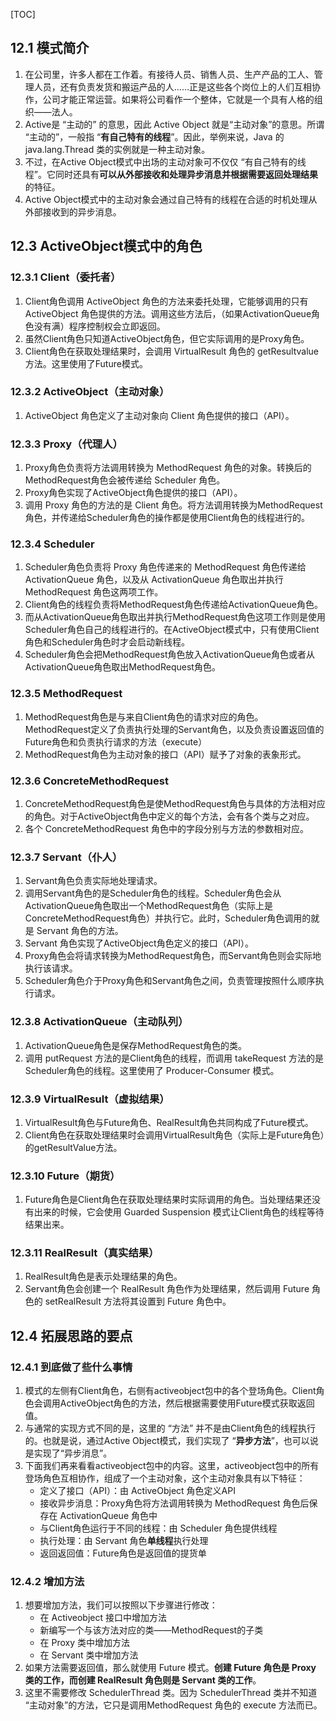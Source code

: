 [TOC]

## 12.1 模式简介

1. 在公司里，许多人都在工作着。有接待人员、销售人员、生产产品的工人、管理人员，还有负责发货和搬运产品的人……正是这些各个岗位上的人们互相协作，公司才能正常运营。如果将公司看作一个整体，它就是一个具有人格的组织——法人。
2. Active是 “主动的” 的意思，因此 Active Object 就是“主动对象”的意思。所谓 “主动的”，一般指 “**有自己特有的线程**”。因此，举例来说，Java 的 java.lang.Thread 类的实例就是一种主动对象。
3. 不过，在Active Object模式中出场的主动对象可不仅仅 “有自己特有的线程”。它同时还具有**可以从外部接收和处理异步消息并根据需要返回处理结果**的特征。
4. Active Object模式中的主动对象会通过自己特有的线程在合适的时机处理从外部接收到的异步消息。



## 12.3 ActiveObject模式中的角色

### 12.3.1 Client（委托者）
1. Client角色调用 ActiveObject 角色的方法来委托处理，它能够调用的只有 ActiveObject 角色提供的方法。调用这些方法后，（如果ActivationQueue角色没有满）程序控制权会立即返回。
2. 虽然Client角色只知道ActiveObject角色，但它实际调用的是Proxy角色。
3. Client角色在获取处理结果时，会调用 VirtualResult 角色的 getResultvalue 方法。这里使用了Future模式。

### 12.3.2 ActiveObject（主动对象）
1. ActiveObject 角色定义了主动对象向 Client 角色提供的接口（API）。

### 12.3.3 Proxy（代理人）
1. Proxy角色负责将方法调用转换为 MethodRequest 角色的对象。转换后的MethodRequest角色会被传递给 Scheduler 角色。
2. Proxy角色实现了ActiveObject角色提供的接口（API）。
3. 调用 Proxy 角色的方法的是 Client 角色。将方法调用转换为MethodRequest角色，并传递给Scheduler角色的操作都是使用Client角色的线程进行的。

### 12.3.4 Scheduler 
1. Scheduler角色负责将 Proxy 角色传递来的 MethodRequest 角色传递给 ActivationQueue 角色，以及从 ActivationQueue 角色取出并执行 MethodRequest 角色这两项工作。
2. Client角色的线程负责将MethodRequest角色传递给ActivationQueue角色。
3. 而从ActivationQueue角色取出并执行MethodRequest角色这项工作则是使用Scheduler角色自己的线程进行的。在ActiveObject模式中，只有使用Client角色和Scheduler角色时才会启动新线程。
4. Scheduler角色会把MethodRequest角色放入ActivationQueue角色或者从ActivationQueue角色取出MethodRequest角色。

### 12.3.5 MethodRequest 
1. MethodRequest角色是与来自Client角色的请求对应的角色。MethodRequest定义了负责执行处理的Servant角色，以及负责设置返回值的Future角色和负责执行请求的方法（execute）
2. MethodRequest角色为主动对象的接口（API）赋予了对象的表象形式。

### 12.3.6 ConcreteMethodRequest 
1. ConcreteMethodRequest角色是使MethodRequest角色与具体的方法相对应的角色。对于ActiveObject角色中定义的每个方法，会有各个类与之对应。
2. 各个 ConcreteMethodRequest 角色中的字段分别与方法的参数相对应。

### 12.3.7 Servant（仆人）
1. Servant角色负责实际地处理请求。
2. 调用Servant角色的是Scheduler角色的线程。Scheduler角色会从ActivationQueue角色取出一个MethodRequest角色（实际上是ConcreteMethodRequest角色）并执行它。此时，Scheduler角色调用的就是 Servant 角色的方法。
3. Servant 角色实现了ActiveObject角色定义的接口（API）。
4. Proxy角色会将请求转换为MethodRequest角色，而Servant角色则会实际地执行该请求。
5. Scheduler角色介于Proxy角色和Servant角色之间，负责管理按照什么顺序执行请求。

### 12.3.8 ActivationQueue（主动队列）
1. ActivationQueue角色是保存MethodRequest角色的类。
2. 调用 putRequest 方法的是Client角色的线程，而调用 takeRequest 方法的是Scheduler角色的线程。这里使用了 Producer-Consumer 模式。

### 12.3.9 VirtualResult（虚拟结果）
1. VirtualResult角色与Future角色、RealResult角色共同构成了Future模式。
2. Client角色在获取处理结果时会调用VirtualResult角色（实际上是Future角色）的getResultValue方法。

### 12.3.10 Future（期货）
1. Future角色是Client角色在获取处理结果时实际调用的角色。当处理结果还没有出来的时候，它会使用 Guarded Suspension 模式让Client角色的线程等待结果出来。

### 12.3.11 RealResult（真实结果）
1. RealResult角色是表示处理结果的角色。
2. Servant角色会创建一个 RealResult 角色作为处理结果，然后调用 Future 角色的 setRealResult 方法将其设置到 Future 角色中。



## 12.4 拓展思路的要点

### 12.4.1 到底做了些什么事情
1. 模式的左侧有Client角色，右侧有activeobject包中的各个登场角色。Client角色会调用ActiveObject角色的方法，然后根据需要使用Future模式获取返回值。
2. 与通常的实现方式不同的是，这里的 “方法” 并不是由Client角色的线程执行的。也就是说，通过Active Object模式，我们实现了 “**异步方法**”，也可以说是实现了“异步消息”。
3. 下面我们再来看看activeobject包中的内容。这里，activeobject包中的所有登场角色互相协作，组成了一个主动对象，这个主动对象具有以下特征：
    + 定义了接口（API）：由 ActiveObject 角色定义API
    + 接收异步消息：Proxy角色将方法调用转换为 MethodRequest 角色后保存在 ActivationQueue 角色中
    + 与Client角色运行于不同的线程：由 Scheduler 角色提供线程
    + 执行处理：由 Servant 角色**单线程**执行处理
    + 返回返回值：Future角色是返回值的提货单

### 12.4.2 增加方法
1. 想要增加方法，我们可以按照以下步骤进行修改：
    + 在 Activeobject 接口中增加方法
    + 新编写一个与该方法对应的类——MethodRequest的子类
    + 在 Proxy 类中增加方法
    + 在 Servant 类中增加方法
2. 如果方法需要返回值，那么就使用 Future 模式。**创建 Future 角色是 Proxy 类的工作，而创建 RealResult 角色则是 Servant 类的工作**。
3. 这里不需要修改 SchedulerThread 类。因为 SchedulerThread 类并不知道 “主动对象”的方法，它只是调用MethodRequest 角色的 execute 方法而已。




